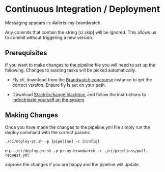 # Continuous Integration / Deployment

Messaging appears in: #alerts-my-brandwatch

Any commits that contain the string [ci skip] will be ignored. This allows us to commit without triggering a new version.

## Prerequisites
If you want to make changes to the pipeline file you will need to set up the following. Changes to existing tasks will be picked automatically.

- Fly cli, download from the [Brandwatch concourse](https://concourse.bwcom.io) instance to get the correct version. Ensure fly is set on your path.

- Download [StackExchange blackbox](https://github.com/StackExchange/blackbox), and follow the instructions to [indoctrinate yourself on the system](https://github.com/StackExchange/blackbox#how-to-indoctrinate-a-new-user-into-the-system).

## Making Changes
Once you have made the changes to the pipeline.yml file simply run the deploy command with the correct params.

 `./ci/deploy-pr.sh -p [pipeline] -c [config]`

e.g.
`./ci/deploy-pr.sh -p pr-my-brandwatch -c ./ci/pipelines/pull-request.yml`

 approve the changes if you are happy and the pipeline will update.
